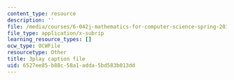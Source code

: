 ```yaml
---
content_type: resource
description: ''
file: /media/courses/6-042j-mathematics-for-computer-science-spring-2015/6527ee85b88c58a1adda5bd583b013dd_Dqx56lZ_icg.vtt
file_type: application/x-subrip
learning_resource_types: []
ocw_type: OCWFile
resourcetype: Other
title: 3play caption file
uid: 6527ee85-b88c-58a1-adda-5bd583b013dd
---
```

